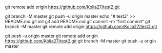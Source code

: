 git remote add origin https://github.com/Kolia27/test2.git

git branch -M master
git push -u origin master
echo "# test2" >> README.md
git init
git add README.md
git commit -m "first commit"
git branch -M master
git remote add origin https://github.com/Kolia27/test2.git


git push -u origin master
git remote add origin https://github.com/Kolia27/test2.git
git branch -M master
git push -u origin master                
